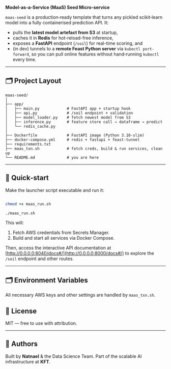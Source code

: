 **Model‑as‑a‑Service (MaaS) Seed Micro‑service**

`maas‑seed` is a production‑ready template that turns any pickled scikit‑learn model into a fully containerised prediction API. It:

* pulls the **latest model artefact from S3** at startup,
* caches it in **Redis** for hot-reload-free inference,
* exposes a **FastAPI** endpoint (`/soil`) for real-time scoring, and
* (in dev) tunnels to a **remote Feast Python server** via `kubectl port-forward`, so you can pull online features without hand‑running `kubectl` every time.

---

## 🗂️ Project Layout

```
maas-seed/
│
├── app/
│   ├── main.py            # FastAPI app + startup hook
│   ├── api.py             # /soil endpoint + validation
│   ├── model_loader.py    # fetch newest model from S3
│   ├── inference.py       # feature store call → dataframe → predict
│   └── redis_cache.py
│
├── Dockerfile             # FastAPI image (Python 3.10-slim)
├── docker-compose.yml     # redis + fastapi + feast-tunnel
├── requirements.txt
├── maas_txn.sh            # fetch creds, build & run services, clean up
└── README.md              # you are here
```

---

## 🚀 Quick‑start

Make the launcher script executable and run it:

```bash

chmod +x maas_run.sh

./maas_run.sh
```

This will:

1. Fetch AWS credentials from Secrets Manager.
2. Build and start all services via Docker Compose.

Then, access the interactive API documentation at [http://0.0.0.0:8040/docs#/](http://0.0.0.0:8000/docs#/) to explore the `/soil` endpoint and other routes.

---

## 🗂️ Environment Variables

All necessary AWS keys and other settings are handled by `maas_txn.sh`.

## 📄 License

MIT — free to use with attribution.

---

## 👥 Authors

Built by **Natnael** & the Data Science Team. Part of the scalable AI infrastructure at **KFT**.
